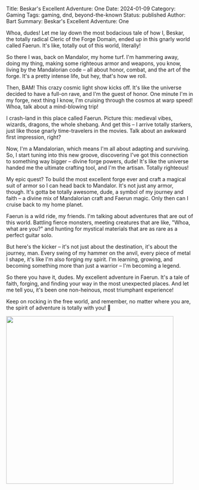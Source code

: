 Title: Beskar's Excellent Adventure: One
Date: 2024-01-09
Category: Gaming
Tags: gaming, dnd, beyond-the-known
Status: published
Author: Bart
Summary: Beskar's Excellent Adventure: One

Whoa, dudes! Let me lay down the most bodacious tale of how I, Beskar,
the totally radical Cleric of the Forge Domain, ended up in this gnarly
world called Faerun. It's like, totally out of this world, literally!

So there I was, back on Mandalor, my home turf. I'm hammering away,
doing my thing, making some righteous armor and weapons, you know,
living by the Mandalorian code – all about honor, combat, and the art of
the forge. It's a pretty intense life, but hey, that's how we roll.

Then, BAM! This crazy cosmic light show kicks off. It's like the
universe decided to have a full-on rave, and I'm the guest of honor. One
minute I'm in my forge, next thing I know, I'm cruising through the
cosmos at warp speed! Whoa, talk about a mind-blowing trip!

I crash-land in this place called Faerun. Picture this: medieval vibes,
wizards, dragons, the whole shebang. And get this – I arrive totally
starkers, just like those gnarly time-travelers in the movies. Talk
about an awkward first impression, right?

Now, I'm a Mandalorian, which means I'm all about adapting and
surviving. So, I start tuning into this new groove, discovering I've got
this connection to something way bigger – divine forge powers, dude!
It's like the universe handed me the ultimate crafting tool, and I'm the
artisan. Totally righteous!

My epic quest? To build the most excellent forge ever and craft a
magical suit of armor so I can head back to Mandalor. It's not just any
armor, though. It's gotta be totally awesome, dude, a symbol of my
journey and faith – a divine mix of Mandalorian craft and Faerun magic.
Only then can I cruise back to my home planet.

Faerun is a wild ride, my friends. I'm talking about adventures that are
out of this world. Battling fierce monsters, meeting creatures that are
like, "Whoa, what are you?" and hunting for mystical materials that are
as rare as a perfect guitar solo.

But here's the kicker – it's not just about the destination, it's about
the journey, man. Every swing of my hammer on the anvil, every piece of
metal I shape, it's like I'm also forging my spirit. I'm learning,
growing, and becoming something more than just a warrior – I'm becoming
a legend.

So there you have it, dudes. My excellent adventure in Faerun. It's a
tale of faith, forging, and finding your way in the most unexpected
places. And let me tell you, it's been one non-heinous, most triumphant
experience!

Keep on rocking in the free world, and remember, no matter where you
are, the spirit of adventure is totally with you! 🤘

<img src="/extra/beyond-the-known/75f33177/media/image1.webp"
style="width:4.6875in;height:4.6875in" />
